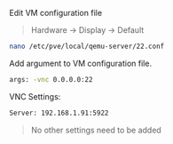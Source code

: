 Edit VM configuration file
> Hardware -> Display -> Default
```bash
nano /etc/pve/local/qemu-server/22.conf
```

Add argument to VM configuration file.
```bash
args: -vnc 0.0.0.0:22
```

VNC Settings:
```bash
Server: 192.168.1.91:5922
```
> No other settings need to be added
